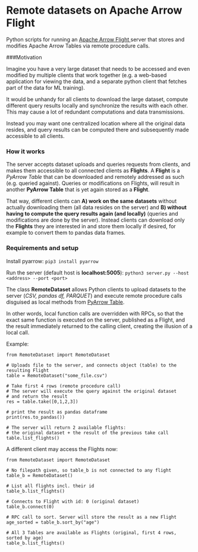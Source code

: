 # Remote datasets on Apache Arrow Flight
Python scripts for running an [Apache Arrow Flight ](https://arrow.apache.org/blog/2019/10/13/introducing-arrow-flight/ "Apache Arrow Flight ")server that stores and modifies Apache Arrow Tables via remote procedure calls.

###Motivation

Imagine you have a very large dataset that needs to be accessed and even modified by multiple clients that work together (e.g. a web-based application for viewing the data, and a separate python client that fetches part of the data for ML training).

It would be unhandy for all clients to download the large dataset, compute different query results locally and synchronize the results with each other. This may cause a lot of redundant computations and data transmissions.

Instead you may want one centralized location where all the original data resides, and query results can be computed there and subsequently made accessible to all clients.

### How it works

The server accepts dataset uploads and queries requests from clients, and makes them accessible to all connected clients as **Flights**. A **Flight** is a *PyArrow Table* that can be downloaded and remotely addressed as such (e.g. queried against). Queries or modifications on Flights, will result in another **PyArrow Table** that is yet again stored as a **Flight**.

That way, different clients can **A) work on the same datasets** without actually downloading them (all data resides on the server) and **B) without having to compute the query results again (and locally)** (queries and modifications are done by the server). Instead clients can download only the **Flights** they are interested in and store them locally if desired, for example to convert them to pandas data frames.



### Requirements and setup

Install pyarrow:
```pip3 install pyarrow```

Run the server (default host is **localhost:5005**):
```python3 server.py --host <address> --port <port>```




The class **RemoteDataset** allows Python clients to upload datasets to the server (*CSV, pandas df, PARQUET*) and execute remote procedure calls disguised as local methods from [PyArrow Table](https://arrow.apache.org/docs/python/generated/pyarrow.Table.html "PyArrow Table"). 

In other words, local function calls are overridden with RPCs, so that the exact same function is executed on the server, published as a Flight, and the result immediately returned to the calling client, creating the illusion of a local call.

Example:

```
from RemoteDataset import RemoteDataset

# Uploads file to the server, and connects object (table) to the resulting Flight
table = RemoteDataset("some_file.csv")

# Take first 4 rows (remote procedure call)
# The server will execute the query against the original dataset
# and return the result
res = table.take([0,1,2,3])

# print the result as pandas dataframe
print(res.to_pandas())

# The server will return 2 available flights:
# the original dataset + the result of the previous take call
table.list_flights()
```


A different client may access the Flights now:

```
from RemoteDataset import RemoteDataset

# No filepath given, so table_b is not connected to any flight
table_b = RemoteDataset()

# List all flights incl. their id
table_b.list_flights()

# Connects to Flight with id: 0 (original dataset)
table_b.connect(0)

# RPC call to sort. Server will store the result as a new Flight
age_sorted = table_b.sort_by("age")

# All 3 Tables are available as Flights (original, first 4 rows, sorted by age)
table_b.list_flights()


```
